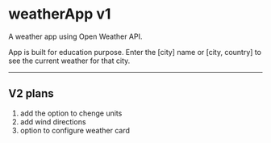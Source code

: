 # weatherApp v1 
A weather app using Open Weather API.

App is built for education purpose. Enter the [city] name or [city, country] to see the current weather for that city.


---------
## V2 plans

1. add the option to chenge units
2. add wind directions
3. option to configure weather card

